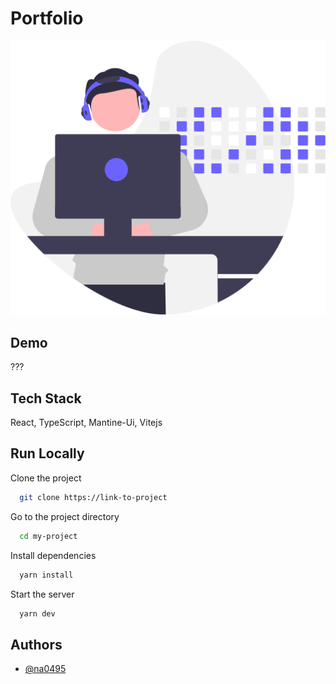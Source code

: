 # Portfolio

![Logo](src/assets/developer_activity.svg)

## Demo

???

## Tech Stack

React, TypeScript, Mantine-Ui, Vitejs

## Run Locally

Clone the project

```bash
  git clone https://link-to-project
```

Go to the project directory

```bash
  cd my-project
```

Install dependencies

```bash
  yarn install
```

Start the server

```bash
  yarn dev
```

## Authors

- [@na0495](https://www.github.com/na0495)
